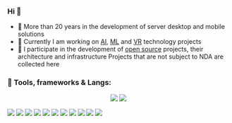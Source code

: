 ### Hi 👋

- 🌱 More than 20 years in the development of server desktop and mobile solutions
- 🌱 Currently I am working on [AI](https://github.com/topics/artificial-intelligence), [ML](https://github.com/topics/machine-learning) and [VR](https://github.com/topics/virtual-reality) technology projects
- 🌱 I participate in the development of [open source](https://github.com/topics/open-source) projects, their architecture and infrastructure
Projects that are not subject to NDA are collected here

### 🔧 Tools, frameworks & Langs:
<div align="center">
    <img src="https://skillicons.dev/icons?i=react,bootstrap,mui,windows,html,css,vscode,github,git,arduino,php,sublime,vscode,dotnet" />
    <img src="https://skillicons.dev/icons?i=nodejs,cs,python,linux,javascript,typescript,cpp,express,opencv,mongodb,c,java,nextjs,mysql,flask" /><br>
</div>
</p><p>
<p>
  <img src="https://img.shields.io/badge/Windows-27-0078D6?style=for-the-badge&logo=microsoft&logoColor=white" />
  <img src="https://img.shields.io/badge/Android-23-3DDC84?style=for-the-badge&logo=android&logoColor=white" />
  <img src="https://img.shields.io/badge/Linux-8-daf50c?style=for-the-badge&logo=linux&logoColor=white" />
  <img src="https://img.shields.io/badge/C%23-239120.svg?style=for-the-badge&logo=c%20sharp&logoColor=white" />
  <img src="https://img.shields.io/badge/Java-F80000.svg?style=for-the-badge&logo=oracle&logoColor=white" />
  <img src="https://img.shields.io/badge/css3-1572B6.svg?style=for-the-badge&logo=css3&logoColor=white" />
  <img src="https://img.shields.io/badge/html5-E34F26.svg?style=for-the-badge&logo=html5&logoColor=white" />
  <img src="https://img.shields.io/badge/JS-F7DF1E.svg?style=for-the-badge&logo=Javascript&logoColor=white" />
  <img src="https://img.shields.io/badge/Python-F80000.svg?style=for-the-badge&logo=python&logoColor=white" />
  <img src="https://img.shields.io/badge/C++-1572B6.svg?style=for-the-badge&logo=cpp3&logoColor=white" />
   <img src="https://img.shields.io/badge/delphi-239120.svg?style=for-the-badge&logo=delp&logoColor=white" />
</p>
<!--
**iximy/iximy** is a ✨ _special_ ✨ repository because its `README.md` (this file) appears on your GitHub profile.

Here are some ideas to get you started:

- 🔭 I’m currently working on ...
- 🌱 I’m currently learning ...
- 👯 I’m looking to collaborate on ...
- 🤔 I’m looking for help with ...
- 💬 Ask me about ...
- 📫 How to reach me: ...
- 😄 Pronouns: ...
- ⚡ Fun fact: ...
-->
